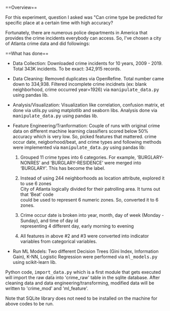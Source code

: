 ==Overview==

For this experiment, question I asked was "Can crime type be predicted for specific place at a certain time with high accuracy?

Fortunately, there are numerous police departments in America that provides the crime incidents everybody can access. So, I've chosen a city of Atlanta crime data and did followings:

==What has done==
* Data Collection: Downloaded crime incidents for 10 years, 2009 - 2019. Total 343K incidents. To be exact: 342,915 records.

* Data Cleaning: Removed duplicates via OpenRefine. Total number came down to 334,938.
                 Filtered incomplete crime incidnets (ex: blank neighborhood, crime occurred year=1926) via <tt>manipulate_data.py</tt> using pandas lib. 
                 
* Analysis/Visualization: Visualization like correlation, confusion matrix, et done via utils.py using matplotlib and seaborn libs. 
                          Analysis done via <tt>manipulate_data.py</tt> using pandas lib. 
                          
* Feature Engineering/Tranformation: Couple of runs with original crime data on different machine learning classifiers scored
  below 50% accuracy which is very low. So, picked features that mattered. crime occur date, neigborhood/beat, and crime types and 
  following methods were implemented via <tt>manipulate_data.py</tt> using pandas lib:  
  
  1. Grouped 11 crime types into 6 categories. For example, ‘BURGLARY-NONRES’ and 
     ‘BURGLARY-RESIDENCE’ were merged into ‘BURGLARY’. This has become the label.  
  
  2. Instead of using 244 neighborhoods as location attribute, explored it to use 6 zones  
     City of Atlanta logically divided for their patrolling area. It turns out that ‘Beat’ code  
     could be used to represent 6 numeric zones. So, converted it to 6 zones.  
  
  3. Crime occur date is broken into year, month, day of week (Monday - Sunday), and time of day id  
     representing 4 different day, early morning to evening  
  
  4. All features in above #2 and #3 were converted into indicator variables from categorical variables.  
				         
				      
* Run ML Models: Two different Decision Trees (Gini Index, Information Gain), K-NN, Logistic Regression were performed via <tt>ml_models.py</tt> using scikit-learn lib.

Python code, <tt>import_data.py</tt> which is a first module that gets executed will import the raw data into 'crime_raw' table in the sqlite database.
After cleaning data and data engineering/transforming, modified data will be written to 'crime_mod' and 'ml_feature'.

Note that SQLite library does not need to be installed on the machine for above codes to be run.
